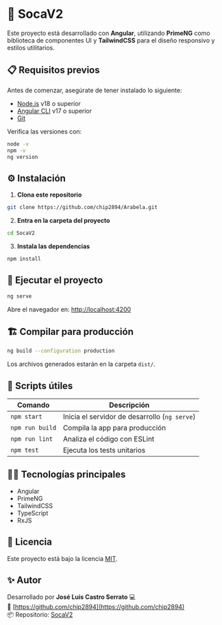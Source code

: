 # 🚀 SocaV2

Este proyecto está desarrollado con **Angular**, utilizando **PrimeNG** como biblioteca de componentes UI y **TailwindCSS** para el diseño responsivo y estilos utilitarios.

## 📋 Requisitos previos

Antes de comenzar, asegúrate de tener instalado lo siguiente:

- [Node.js](https://nodejs.org/) v18 o superior
- [Angular CLI](https://angular.io/cli) v17 o superior
- [Git](https://git-scm.com/)

Verifica las versiones con:

```bash
node -v
npm -v
ng version
```

## ⚙️ Instalación

1. **Clona este repositorio**

```bash
git clone https://github.com/chip2894/Arabela.git
```

2. **Entra en la carpeta del proyecto**

```bash
cd SocaV2
```

3. **Instala las dependencias**

```bash
npm install
```

## 🧩 Ejecutar el proyecto

```bash
ng serve
```

Abre el navegador en: [http://localhost:4200](http://localhost:4200)

## 🏗️ Compilar para producción

```bash
ng build --configuration production
```

Los archivos generados estarán en la carpeta `dist/`.

## 🧰 Scripts útiles

| Comando         | Descripción                                   |
| --------------- | --------------------------------------------- |
| `npm start`     | Inicia el servidor de desarrollo (`ng serve`) |
| `npm run build` | Compila la app para producción                |
| `npm run lint`  | Analiza el código con ESLint                  |
| `npm test`      | Ejecuta los tests unitarios                   |

## 🧑‍💻 Tecnologías principales

- Angular
- PrimeNG
- TailwindCSS
- TypeScript
- RxJS

## 📄 Licencia

Este proyecto está bajo la licencia [MIT](LICENSE).

## ✨ Autor

Desarrollado por **José Luis Castro Serrato** 💻  
🔗 [https://github.com/chip2894](https://github.com/chip2894)  
📦 Repositorio: [SocaV2](https://github.com/chip2894/Arabela.git)
